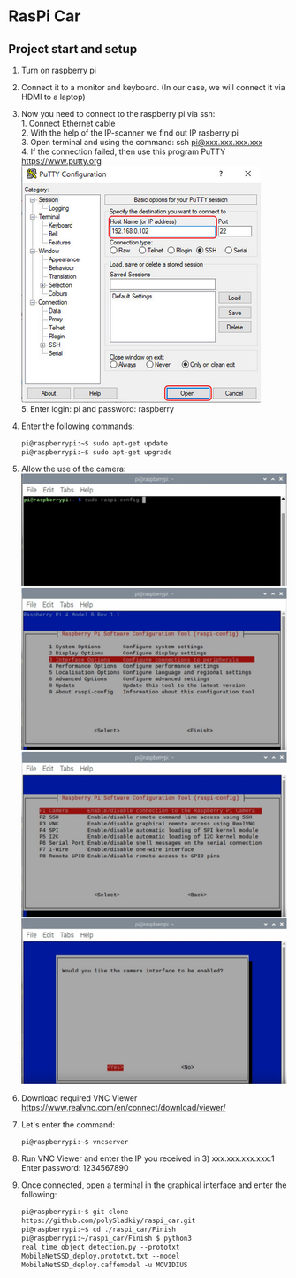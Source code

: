 # RasPi Car #
## Project start and setup ##
1.	Turn on raspberry pi

2.	Connect it to a monitor and keyboard. (In our case, we will connect it via HDMI to a laptop)

3.	Now you need to connect to the raspberry pi via ssh:	
		1.	Connect Ethernet cable   
		2.	With the help of the IP-scanner we find out IP rasberry pi   
		3.	Open terminal and using the command: ssh pi@xxx.xxx.xxx.xxx   
		4.	If the connection failed, then use this program PuTTY https://www.putty.org   
			![ssh1](./img_in_redme/ssh1.png)   
		5.	Enter login: pi and password: raspberry   
	
4.	Enter the following commands:
	```console
	pi@raspberrypi:~$ sudo apt-get update 
	pi@raspberrypi:~$ sudo apt-get upgrade
	```
	
5.	Allow the use of the camera:
	![Cam1](./img_in_redme/Cam1.png)   
	![Cam2](./img_in_redme/Cam2.png)   
	![Cam3](./img_in_redme/Cam3.png)   
	![Cam4](./img_in_redme/Cam4.png)   
	
6.	Download required VNC Viewer  https://www.realvnc.com/en/connect/download/viewer/

7.	Let's enter the command: 
	```console
	pi@raspberrypi:~$ vncserver
	```
	
8.	Run VNC Viewer and enter the IP you received in 3)  xxx.xxx.xxx.xxx:1
	Enter password: 1234567890
	
9.	Once connected, open a terminal in the graphical interface and enter the following:
	
	  ```console
	  pi@raspberrypi:~$ git clone https://github.com/polySladkiy/raspi_car.git
	  pi@raspberrypi:~$ cd ./raspi_car/Finish
	  pi@raspberrypi:~/raspi_car/Finish $ python3 real_time_object_detection.py --prototxt MobileNetSSD_deploy.prototxt.txt --model MobileNetSSD_deploy.caffemodel -u MOVIDIUS
	  ```
